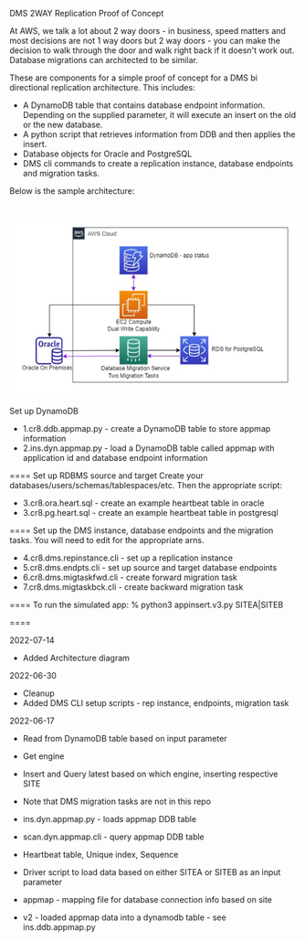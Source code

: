 DMS 2WAY Replication Proof of Concept

At AWS, we talk a lot about 2 way doors - in business, speed matters and most decisions are not 1 way doors but 2 way doors - you can make the decision to walk through the door and walk right back if it doesn't work out. Database migrations can architected to be similar. 

These are components for a simple proof of concept for a DMS bi directional replication architecture. This includes:
- A DynamoDB table that contains database endpoint information. Depending on the supplied parameter, it will execute an insert on the old or the new database.
- A python script that retrieves information from DDB and then applies the insert.
- Database objects for Oracle and PostgreSQL
- DMS cli commands to create a replication instance, database endpoints and migration tasks.

Below is the sample architecture:

![Optional Text](2way.jpg)
====
Set up DynamoDB 

- 1.cr8.ddb.appmap.py - create a DynamoDB table to store appmap information
- 2.ins.dyn.appmap.py - load a DynamoDB table called appmap with application id and database endpoint information

====
Set up RDBMS source and target 
Create your databases/users/schemas/tablespaces/etc. Then the appropriate script:

- 3.cr8.ora.heart.sql - create an example heartbeat table in oracle
- 3.cr8.pg.heart.sql - create an example heartbeat table in postgresql

====
Set up the DMS instance, database endpoints and the migration tasks. You will need to edit for the appropriate arns.

- 4.cr8.dms.repinstance.cli - set up a replication instance
- 5.cr8.dms.endpts.cli - set up source and target database endpoints
- 6.cr8.dms.migtaskfwd.cli - create forward migration task
- 7.cr8.dms.migtaskbck.cli - create backward migration task


====
To run the simulated app:
% python3 appinsert.v3.py SITEA|SITEB

====


2022-07-14
- Added Architecture diagram

2022-06-30
- Cleanup
- Added DMS CLI setup scripts - rep instance, endpoints, migration task

2022-06-17
- Read from DynamoDB table based on input parameter
- Get engine
- Insert and Query latest based on which engine, inserting respective SITE
- Note that DMS migration tasks are not in this repo
- ins.dyn.appmap.py - loads appmap DDB table
- scan.dyn.appmap.cli - query appmap DDB table


- Heartbeat table, Unique index, Sequence
- Driver script to load data based on either SITEA or SITEB as an input parameter
- appmap - mapping file for database connection info based on site
- v2 - loaded appmap data into a dynamodb table - see ins.ddb.appmap.py



